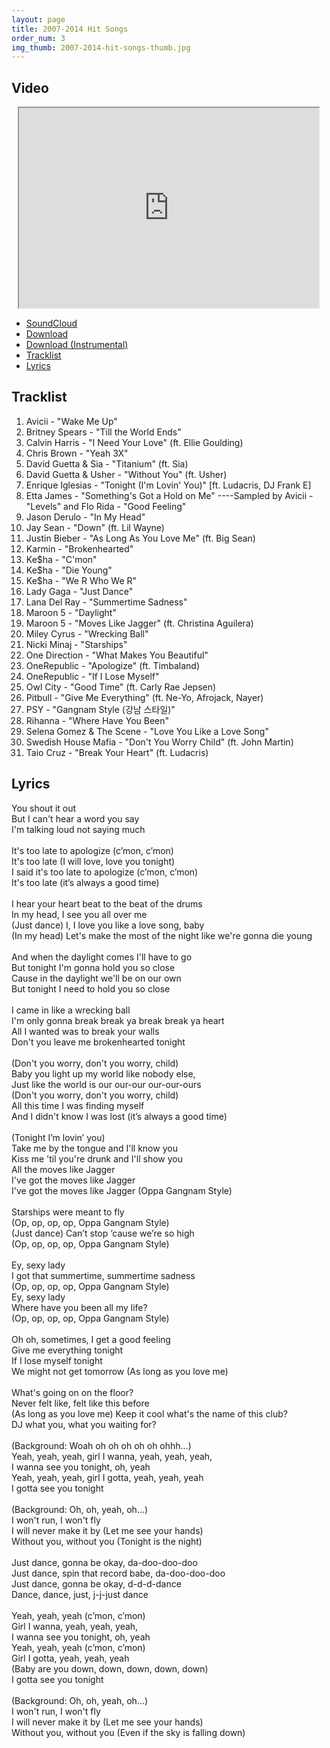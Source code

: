 ```yaml
---
layout: page
title: 2007-2014 Hit Songs
order_num: 3
img_thumb: 2007-2014-hit-songs-thumb.jpg
---
```


## Video

<div style="text-align:center;">
  <iframe class="youtube-video" width="480" height="320" src="https://www.youtube.com/embed/DS2xsk2hzpM?theme=dark&wmode=transparent"></iframe>
</div>

- [SoundCloud](https://soundcloud.com/victorlin/30-hit-songs-from-2007-2014)
- [Download](http://www.mediafire.com/file/7uvdb3mo7s6ws4w/30+_Hit_Songs_from_2007-2014.mp3)
- [Download (Instrumental)](http://www.mediafire.com/file/h9p72v2oxyc0a8q/30++Hit+Songs+from+2007-2014+%28Instrumental%29.mp3)
- [Tracklist](#tracklist)
- [Lyrics](#lyrics)

## Tracklist

1. Avicii - "Wake Me Up"
2. Britney Spears - "Till the World Ends"
3. Calvin Harris - "I Need Your Love" (ft. Ellie Goulding)
4. Chris Brown - "Yeah 3X"
5. David Guetta & Sia - "Titanium" (ft. Sia)
6. David Guetta & Usher - "Without You" (ft. Usher)
7. Enrique Iglesias - "Tonight (I'm Lovin' You)" [ft. Ludacris, DJ Frank E]
8. Etta James - "Something's Got a Hold on Me"
----Sampled by Avicii - "Levels" and Flo Rida - "Good Feeling"
9. Jason Derulo - "In My Head"
10. Jay Sean - "Down" (ft. Lil Wayne)
11. Justin Bieber - "As Long As You Love Me" (ft. Big Sean)
12. Karmin - "Brokenhearted"
13. Ke$ha - "C'mon"
14. Ke$ha - "Die Young"
15. Ke$ha - "We R Who We R"
16. Lady Gaga - "Just Dance"
17. Lana Del Ray - "Summertime Sadness"
18. Maroon 5 - "Daylight"
19. Maroon 5 - "Moves Like Jagger" (ft. Christina Aguilera)
20. Miley Cyrus - "Wrecking Ball"
21. Nicki Minaj - "Starships"
22. One Direction - "What Makes You Beautiful"
23. OneRepublic - "Apologize" (ft. Timbaland)
24. OneRepublic - "If I Lose Myself"
25. Owl City - "Good Time" (ft. Carly Rae Jepsen)
26. Pitbull - "Give Me Everything" (ft. Ne-Yo, Afrojack, Nayer)
27. PSY - "Gangnam Style (강남 스타일)"
28. Rihanna - "Where Have You Been"
29. Selena Gomez & The Scene - "Love You Like a Love Song"
30. Swedish House Mafia - "Don't You Worry Child" (ft. John Martin)
31. Taio Cruz - "Break Your Heart" (ft. Ludacris)

## Lyrics

You shout it out<br>
But I can't hear a word you say<br>
I'm talking loud not saying much<br>
<br>
It's too late to apologize (c’mon, c’mon)<br>
It's too late (I will love, love you tonight)<br>
I said it's too late to apologize (c’mon, c’mon)<br>
It's too late (it’s always a good time)<br>
<br>
I hear your heart beat to the beat of the drums<br>
In my head, I see you all over me<br>
(Just dance) I, I love you like a love song, baby<br>
(In my head) Let's make the most of the night like we're gonna die young<br>
<br>
And when the daylight comes I'll have to go<br>
But tonight I'm gonna hold you so close<br>
Cause in the daylight we'll be on our own<br>
But tonight I need to hold you so close<br>
<br>
I came in like a wrecking ball<br>
I'm only gonna break break ya break break ya heart<br>
All I wanted was to break your walls<br>
Don't you leave me brokenhearted tonight<br>
<br>
(Don't you worry, don't you worry, child)<br>
Baby you light up my world like nobody else,<br>
Just like the world is our our-our our-our-ours<br>
(Don't you worry, don't you worry, child)<br>
All this time I was finding myself<br>
And I didn't know I was lost (it’s always a good time)<br>
<br>
(Tonight I’m lovin’ you)<br>
Take me by the tongue and I'll know you<br>
Kiss me 'til you're drunk and I'll show you<br>
All the moves like Jagger<br>
I've got the moves like Jagger<br>
I've got the moves like Jagger (Oppa Gangnam Style)<br>
<br>
Starships were meant to fly<br>
(Op, op, op, op, Oppa Gangnam Style)<br>
(Just dance) Can’t stop ‘cause we’re so high<br>
(Op, op, op, op, Oppa Gangnam Style)<br>
<br>
Ey, sexy lady<br>
I got that summertime, summertime sadness<br>
(Op, op, op, op, Oppa Gangnam Style)<br>
Ey, sexy lady<br>
Where have you been all my life?<br>
(Op, op, op, op, Oppa Gangnam Style)<br>
<br>
Oh oh, sometimes, I get a good feeling<br>
Give me everything tonight<br>
If I lose myself tonight<br>
We might not get tomorrow (As long as you love me)<br>
<br>
What's going on on the floor?<br>
Never felt like, felt like this before<br>
(As long as you love me) Keep it cool what's the name of this club?<br>
DJ what you, what you waiting for?<br>
<br>
(Background: Woah oh oh oh oh oh ohhh...)<br>
Yeah, yeah, yeah, girl I wanna, yeah, yeah, yeah,<br>
I wanna see you tonight, oh, yeah<br>
Yeah, yeah, yeah, girl I gotta, yeah, yeah, yeah<br>
I gotta see you tonight<br>
<br>
(Background: Oh, oh, yeah, oh...)<br>
I won't run, I won't fly<br>
I will never make it by (Let me see your hands)<br>
Without you, without you (Tonight is the night)<br>
<br>
Just dance, gonna be okay, da-doo-doo-doo<br>
Just dance, spin that record babe, da-doo-doo-doo<br>
Just dance, gonna be okay, d-d-d-dance<br>
Dance, dance, just, j-j-just dance<br>
<br>
Yeah, yeah, yeah (c’mon, c’mon)<br>
Girl I wanna, yeah, yeah, yeah,<br>
I wanna see you tonight, oh, yeah<br>
Yeah, yeah, yeah (c’mon, c’mon)<br>
Girl I gotta, yeah, yeah, yeah<br>
(Baby are you down, down, down, down, down)<br>
I gotta see you tonight<br>
<br>
(Background: Oh, oh, yeah, oh...)<br>
I won't run, I won't fly<br>
I will never make it by (Let me see your hands)<br>
Without you, without you (Even if the sky is falling down)<br>
